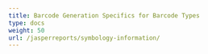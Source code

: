 ```yaml
---
title: Barcode Generation Specifics for Barcode Types
type: docs
weight: 50
url: /jasperreports/symbology-information/
---
```

